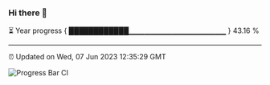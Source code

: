 ### Hi there 👋

⏳ Year progress { ████████████▁▁▁▁▁▁▁▁▁▁▁▁▁▁▁▁▁▁ } 43.16 %

---

⏰ Updated on Wed, 07 Jun 2023 12:35:29 GMT

![Progress Bar CI](https://github.com/ZhaoGui/ZhaoGui/workflows/Progress%20Bar%20CI/badge.svg)
